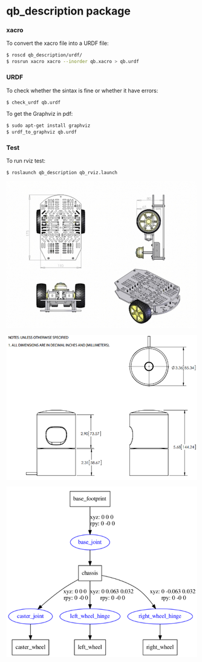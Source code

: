 # qb_description package

### xacro

To convert the xacro file into a URDF file:
```bash
$ roscd qb_description/urdf/
$ rosrun xacro xacro --inorder qb.xacro > qb.urdf
```

### URDF

To check whether the sintax is fine or whether it have errors:
```bash
$ check_urdf qb.urdf
```

To get the Graphviz in pdf:
```bash
$ sudo apt-get install graphviz
$ urdf_to_graphviz qb.urdf
```

### Test

To run rviz test:
```bash
$ roslaunch qb_description qb_rviz.launch
```

![Chassis](../resources/robot_chassis.jpg)

![Velodyne](../resources/velodyne_drawing.png)

![GraphViz](../resources/graphviz.png)

